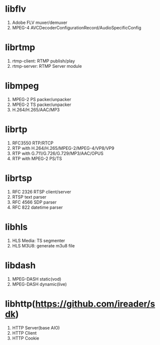 # libflv
1. Adobe FLV muxer/demuxer
2. MPEG-4 AVCDecoderConfigurationRecord/AudioSpecificConfig

# librtmp
1. rtmp-client: RTMP publish/play
2. rtmp-server: RTMP Server module

# libmpeg
1. MPEG-2 PS packer/unpacker
2. MPEG-2 TS packer/unpacker
3. H.264/H.265/AAC/MP3

# librtp
1. RFC3550 RTP/RTCP
2. RTP with H.264/H.265/MPEG-2/MPEG-4/VP8/VP9
2. RTP with G.711/G.726/G.729/MP3/AAC/OPUS
3. RTP with MPEG-2 PS/TS

# librtsp
1. RFC 2326 RTSP client/server
2. RTSP text parser
3. RFC 4566 SDP parser
4. RFC 822 datetime parser

# libhls
1. HLS Media: TS segmenter
2. HLS M3U8: generate m3u8 file

# libdash
1. MPEG-DASH static(vod)
2. MPEG-DASH dynamic(live)

# libhttp(https://github.com/ireader/sdk)
1. HTTP Server(base AIO)
2. HTTP Client
3. HTTP Cookie
